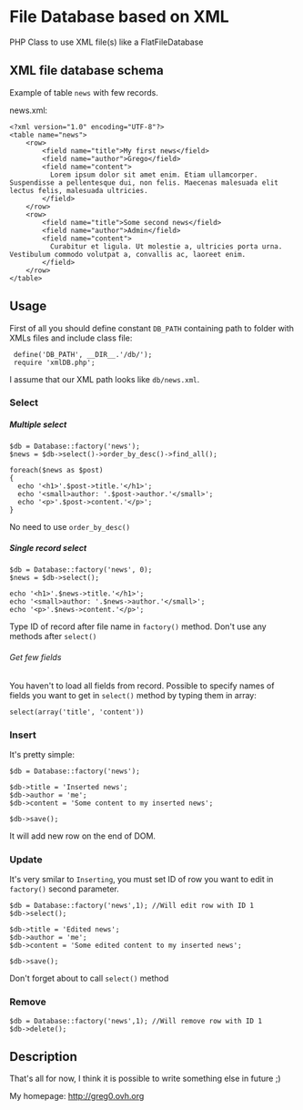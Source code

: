 File Database based on XML 
=============

PHP Class to use XML file(s) like a FlatFileDatabase


XML file database schema
-------

Example of table `news` with few records.

news.xml:

    <?xml version="1.0" encoding="UTF-8"?>
    <table name="news">
        <row>
            <field name="title">My first news</field>
            <field name="author">Grego</field>
            <field name="content">
              Lorem ipsum dolor sit amet enim. Etiam ullamcorper. Suspendisse a pellentesque dui, non felis. Maecenas malesuada elit lectus felis, malesuada ultricies. 
            </field>
        </row>
        <row>
            <field name="title">Some second news</field>
            <field name="author">Admin</field>
            <field name="content">
              Curabitur et ligula. Ut molestie a, ultricies porta urna. Vestibulum commodo volutpat a, convallis ac, laoreet enim.
            </field>
        </row>
    </table>


Usage
------

First of all you should define constant `DB_PATH` containing path to folder with XMLs files and include class file:

     define('DB_PATH', __DIR__.'/db/');
     require 'xmlDB.php';

I assume that our XML path looks like `db/news.xml`.

### Select

##### Multiple select

    $db = Database::factory('news');
    $news = $db->select()->order_by_desc()->find_all();
    
    foreach($news as $post)
    {
      echo '<h1>'.$post->title.'</h1>';
      echo '<small>author: '.$post->author.'</small>';
      echo '<p>'.$post->content.'</p>';
    }
No need to use `order_by_desc()`

##### Single record select

    $db = Database::factory('news', 0);
    $news = $db->select();

    echo '<h1>'.$news->title.'</h1>';
    echo '<small>author: '.$news->author.'</small>';
    echo '<p>'.$news->content.'</p>';
Type ID of record after file name in `factory()` method.
Don't use any methods after `select()`

###### Get few fields

You haven't to load all fields from record. Possible to specify names of fields you want to get in `select()` method by typing them in array:

    select(array('title', 'content'))

### Insert

It's pretty simple:

    $db = Database::factory('news');
    
    $db->title = 'Inserted news';
    $db->author = 'me';
    $db->content = 'Some content to my inserted news';

    $db->save();
It will add new row on the end of DOM.

### Update

It's very smilar to `Inserting`, you must set ID of row you want to edit in `factory()` second parameter.

    $db = Database::factory('news',1); //Will edit row with ID 1
    $db->select();

    $db->title = 'Edited news';
    $db->author = 'me';
    $db->content = 'Some edited content to my inserted news';

    $db->save();
Don't forget about to call `select()` method

### Remove

    $db = Database::factory('news',1); //Will remove row with ID 1
    $db->delete();


Description
------

That's all for now, I think it is possible to write something else in future ;)

My homepage: <http://greg0.ovh.org>

